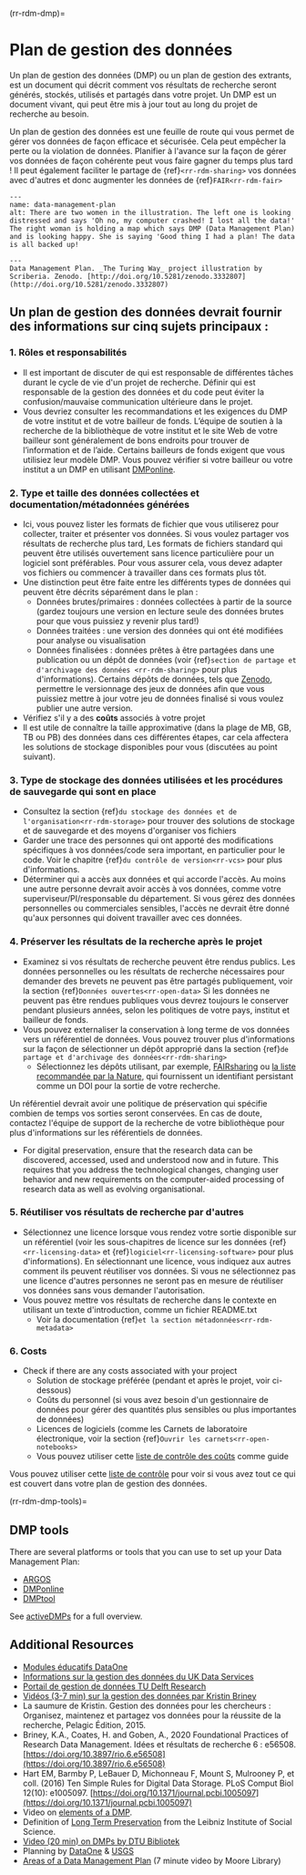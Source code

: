 (rr-rdm-dmp)=
# Plan de gestion des données

Un plan de gestion des données (DMP) ou un plan de gestion des extrants, est un document qui décrit comment vos résultats de recherche seront générés, stockés, utilisés et partagés dans votre projet. Un DMP est un document vivant, qui peut être mis à jour tout au long du projet de recherche au besoin.

Un plan de gestion des données est une feuille de route qui vous permet de gérer vos données de façon efficace et sécurisée. Cela peut empêcher la perte ou la violation de données. Planifier à l'avance sur la façon de gérer vos données de façon cohérente peut vous faire gagner du temps plus tard ! Il peut également faciliter le partage de {ref}`<rr-rdm-sharing>` vos données avec d'autres et donc augmenter les données de {ref}`FAIR<rr-rdm-fair>`

```{figure} ../../figures/data-management-plan.*
---
name: data-management-plan
alt: There are two women in the illustration. The left one is looking distressed and says 'Oh no, my computer crashed! I lost all the data!' The right woman is holding a map which says DMP (Data Management Plan) and is looking happy. She is saying 'Good thing I had a plan! The data is all backed up! 

---
Data Management Plan. _The Turing Way_ project illustration by Scriberia. Zenodo. [http://doi.org/10.5281/zenodo.3332807](http://doi.org/10.5281/zenodo.3332807)
```


## Un plan de gestion des données devrait fournir des informations sur cinq sujets principaux :

### 1. Rôles et responsabilités
* Il est important de discuter de qui est responsable de différentes tâches durant le cycle de vie d'un projet de recherche. Définir qui est responsable de la gestion des données et du code peut éviter la confusion/mauvaise communication ultérieure dans le projet.
* Vous devriez consulter les recommandations et les exigences du DMP de votre institut et de votre bailleur de fonds. L’équipe de soutien à la recherche de la bibliothèque de votre institut et le site Web de votre bailleur sont généralement de bons endroits pour trouver de l’information et de l’aide. Certains bailleurs de fonds exigent que vous utilisiez leur modèle DMP. Vous pouvez vérifier si votre bailleur ou votre institut a un DMP en utilisant [DMPonline](https://dmponline.dcc.ac.uk/).

### 2. Type et taille des données collectées et documentation/métadonnées générées
* Ici, vous pouvez lister les formats de fichier que vous utiliserez pour collecter, traiter et présenter vos données. Si vous voulez partager vos résultats de recherche plus tard, Les formats de fichiers standard qui peuvent être utilisés ouvertement sans licence particulière pour un logiciel sont préférables. Pour vous assurer cela, vous devez adapter vos fichiers ou commencer à travailler dans ces formats plus tôt.
* Une distinction peut être faite entre les différents types de données qui peuvent être décrits séparément dans le plan :
    * Données brutes/primaires : données collectées à partir de la source (gardez toujours une version en lecture seule des données brutes pour que vous puissiez y revenir plus tard!)
    * Données traitées : une version des données qui ont été modifiées pour analyse ou visualisation
    * Données finalisées : données prêtes à être partagées dans une publication ou un dépôt de données (voir {ref}`section de partage et d'archivage des données <rr-rdm-sharing>` pour plus d'informations). Certains dépôts de données, tels que [Zenodo](https://zenodo.org/), permettre le versionnage des jeux de données afin que vous puissiez mettre à jour votre jeu de données finalisé si vous voulez publier une autre version.
* Vérifiez s'il y a des **coûts** associés à votre projet
* Il est utile de connaître la taille approximative (dans la plage de MB, GB, TB ou PB) des données dans ces différentes étapes, car cela affectera les solutions de stockage disponibles pour vous (discutées au point suivant).

### 3. Type de stockage des données utilisées et les procédures de sauvegarde qui sont en place
* Consultez la section {ref}`du stockage des données et de l'organisation<rr-rdm-storage>` pour trouver des solutions de stockage et de sauvegarde et des moyens d'organiser vos fichiers
* Garder une trace des personnes qui ont apporté des modifications spécifiques à vos données/code sera important, en particulier pour le code. Voir le chapitre {ref}`du contrôle de version<rr-vcs>` pour plus d'informations.
* Déterminer qui a accès aux données et qui accorde l'accès. Au moins une autre personne devrait avoir accès à vos données, comme votre superviseur/PI/responsable du département. Si vous gérez des données personnelles ou commerciales sensibles, l'accès ne devrait être donné qu'aux personnes qui doivent travailler avec ces données.

### 4. Préserver les résultats de la recherche après le projet
* Examinez si vos résultats de recherche peuvent être rendus publics. Les données personnelles ou les résultats de recherche nécessaires pour demander des brevets ne peuvent pas être partagés publiquement, voir la section {ref}`Données ouvertes<rr-open-data>` Si les données ne peuvent pas être rendues publiques vous devrez toujours le conserver pendant plusieurs années, selon les politiques de votre pays, institut et bailleur de fonds.
* Vous pouvez externaliser la conservation à long terme de vos données vers un référentiel de données. Vous pouvez trouver plus d'informations sur la façon de sélectionner un dépôt approprié dans la section {ref}`de partage et d'archivage des données<rr-rdm-sharing>`
    * Sélectionnez les dépôts utilisant, par exemple, [FAIRsharing](https://fairsharing.org/) ou [la liste recommandée par la Nature](https://www.springernature.com/gp/authors/research-data-policy/repositories/12327124), qui fournissent un identifiant persistant comme un DOI pour la sortie de votre recherche.

Un référentiel devrait avoir une politique de préservation qui spécifie combien de temps vos sorties seront conservées. En cas de doute, contactez l'équipe de support de la recherche de votre bibliothèque pour plus d'informations sur les référentiels de données.

* For digital preservation, ensure that the research data can be discovered, accessed, used and understood now and in future. This requires that you address the technological changes, changing user behavior and new requirements on the computer-aided processing of research data as well as evolving organisational.

### 5. Réutiliser vos résultats de recherche par d'autres
* Sélectionnez une licence lorsque vous rendez votre sortie disponible sur un référentiel (voir les sous-chapitres de licence sur les données {ref}`<rr-licensing-data>` et {ref}`logiciel<rr-licensing-software>` pour plus d'informations). En sélectionnant une licence, vous indiquez aux autres comment ils peuvent réutiliser vos données. Si vous ne sélectionnez pas une licence d'autres personnes ne seront pas en mesure de réutiliser vos données sans vous demander l'autorisation.
* Vous pouvez mettre vos résultats de recherche dans le contexte en utilisant un texte d'introduction, comme un fichier README.txt
    * Voir la documentation {ref}`et la section métadonnées<rr-rdm-metadata>`

### 6. Costs
* Check if there are any costs associated with your project
    * Solution de stockage préférée (pendant et après le projet, voir ci-dessous)
    * Coûts du personnel (si vous avez besoin d'un gestionnaire de données pour gérer des quantités plus sensibles ou plus importantes de données)
    * Licences de logiciels (comme les Carnets de laboratoire électronique, voir la section {ref}`Ouvrir les carnets<rr-open-notebooks>`
    * Vous pouvez utiliser cette [liste de contrôle des coûts](https://www.ukdataservice.ac.uk/media/622368/costingtool.pdf) comme guide

Vous pouvez utiliser cette [liste de contrôle](https://ukdataservice.ac.uk/learning-hub/research-data-management/plan-to-share/checklist/) pour voir si vous avez tout ce qui est couvert dans votre plan de gestion des données.

(rr-rdm-dmp-tools)=

## DMP tools
There are several platforms or tools that you can use to set up your Data Management Plan:

* [ARGOS](https://argos.openaire.eu/home)
* [DMPonline](https://dmponline.dcc.ac.uk)
* [DMPtool](https://dmptool.org)


See [activeDMPs](https://activedmps.org/) for a full overview.

## Additional Resources

- [Modules éducatifs DataOne](https://www.dataone.org/education-modules)
- [Informations sur la gestion des données du UK Data Services](https://ukdataservice.ac.uk/learning-hub/research-data-management/)
- [Portail de gestion de données TU Delft Research](https://www.tudelft.nl/en/library/research-data-management)
- [Vidéos (3-7 min) sur la gestion des données par Kristin Briney](https://www.youtube.com/watch?v=K5_ocBG5xek&list=PLEor4jq8YPgK_sgEiAcpHZLw-62mufXus)
- La saumure de Kristin. Gestion des données pour les chercheurs : Organisez, maintenez et partagez vos données pour la réussite de la recherche, Pelagic Édition, 2015.
- Briney, K.A., Coates, H. and Goben, A., 2020 Foundational Practices of Research Data Management. Idées et résultats de recherche 6 : e56508. [https://doi.org/10.3897/rio.6.e56508](https://doi.org/10.3897/rio.6.e56508)
- Hart EM, Barmby P, LeBauer D, Michonneau F, Mount S, Mulrooney P, et coll. (2016) Ten Simple Rules for Digital Data Storage. PLoS Comput Biol 12(10): e1005097. [https://doi.org/10.1371/journal.pcbi.1005097](https://doi.org/10.1371/journal.pcbi.1005097)
- Video on [elements of a DMP](https://commons.esipfed.org/node/1442).
- Definition of [Long Term Preservation](https://www.gesis.org/en/research/research-data-management/long-time-preservation) from the Leibniz Institute of Social Science.
- [Video (20 min) on DMPs by DTU Bibliotek](https://www.youtube.com/watch?v=tvs5_X5rn8w)
- Planning by [DataOne](https://dataoneorg.github.io/Education/bp_step/plan/) & [USGS](https://www.usgs.gov/data-management/planning)
- [Areas of a Data Management Plan](https://www.youtube.com/watch?v=L3LPv2sB-IE) (7 minute video by Moore Library)

